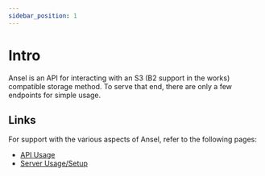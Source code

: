 ```yaml
---
sidebar_position: 1
---
```


# Intro

Ansel is an API for interacting with an S3 (B2 support in the works) compatible storage method. To serve that end, there are only a few endpoints for simple usage.

## Links

For support with the various aspects of Ansel, refer to the following pages:

- [API Usage](/docs/API-Usage)
- [Server Usage/Setup](/docs/Server-Usage)

